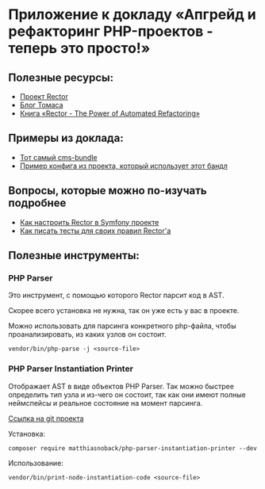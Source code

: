 # Приложение к докладу «Апгрейд и рефакторинг PHP-проектов - теперь это просто!»

## Полезные ресурсы:
- [Проект Rector](https://github.com/rectorphp/rector)
- [Блог Томаса](https://tomasvotruba.com/blog/)
- [Книга «Rector - The Power of Automated Refactoring»](https://leanpub.com/rector-the-power-of-automated-refactoring)

## Примеры из доклада:
- [Тот самый cms-bundle](https://github.com/skyeng/marketing-cms-bundle)
- [Пример конфига из проекта, который использует этот бандл](https://github.com/alex-volodin/phprussia/-/blob/master/example)

## Вопросы, которые можно по-изучать подробнее
- [Как настроить Rector в Symfony проекте](https://github.com/rectorphp/rector-symfony)
- [Как писать тесты для своих правил Rector'а](https://github.com/rectorphp/rector/blob/main/docs/how_to_add_test_for_rector_rule.md)

## Полезные инструменты:

### PHP Parser

Это инструмент, с помощью которого Rector парсит код в AST.

Скорее всего установка не нужна, так он уже есть у вас в проекте.

Можно использовать для парсинга конкретного php-файла, чтобы проанализировать, из каких узлов он состоит.

`vendor/bin/php-parse -j <source-file>`

### PHP Parser Instantiation Printer

Отображает AST в виде объектов PHP Parser. Так можно быстрее определить тип узла и из-чего он состоит, так как они имеют полные неймспейсы и реальное состояние на момент парсинга.

[Ссылка на git проекта](https://github.com/matthiasnoback/php-parser-instantiation-printer)

Установка:

`composer require matthiasnoback/php-parser-instantiation-printer --dev`

Использование:

`vendor/bin/print-node-instantiation-code <source-file>`
